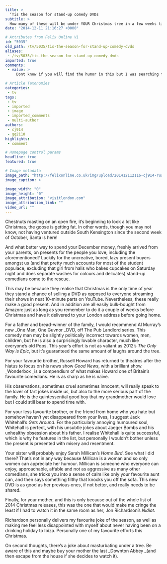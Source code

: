 ```yaml
---
title: >
  ‘Tis the season for stand-up comedy DVDs
subtitle: >
  How many of these will be under YOUR Christmas tree in a few weeks time?
date: "2014-12-11 21:16:27 +0000"

# Attributes from Felix Online V1
id: "5035"
old_path: /tv/5035/tis-the-season-for-stand-up-comedy-dvds
aliases:
 - /tv/5035/tis-the-season-for-stand-up-comedy-dvds
imported: true
comments:
 - value: >
     Dont know if you will find the humor in this but I was searching for information on a research paper about TD Ameritrade and somehow from clicking through several links I stumbled into your blog here. While not at all relevent to what I was searching for, your post was interesting enough for me to not click back right away. Just wanted to comment before leaving to let you know that the internet is a weird place and you are getting visitors from places I'll bet you never thought possible. <br>[url=http://www.louboutinoutlets.us]louboutin outlet[/url],Super story indeed. My friend has been awaiting for this content biggest failure of all time <br>[url=http://www.nikeairmaxcz.cz/nike-air-max-dámské-c-46_48]nike air max eshop[/url],This information is priceless. Where can I find out more? <br>[url=http://www.nikeairmaxcz.cz]nike air max 90[/url],Howdy! This is my 1st comment here so I just wanted to give a quick shout out and say I really enjoy reading through your posts. Can you suggest any other blogs/websites/forums

# Article Taxonomies
categories:
 - tv
tags:
 - tv
 - imported
 - image
 - imported_comments
 - multi-author
authors:
 - cj914
 - gg2110
highlights:
 - comment

# Homepage control params
headline: true
featured: true

# Image metadata
image_path: "http://felixonline.co.uk/img/upload/201412112116-cj914-russell-howard-cmyk.jpg"
image_caption: >

image_width: "0"
image_height: "0"
image_attribution: "visitlondon.com"
image_attribution_link: ""
video_url: ""
---
```


Chestnuts roasting on an open fire, it’s beginning to look a lot like Christmas, the goose is getting fat. In other words, though you may not know, not having ventured outside South Kensington since the second week of October, Santa is here!

And what better way to spend your December money, freshly arrived from your parents, on presents for the people you love, including the aforementioned? Luckily for the uncreative, bored, lazy present buyers amongst us (and that pretty much accounts for most of the student populace, excluding that girl from halls who bakes cupcakes on Saturday night and does separate washes for colours and delicates) stand-up comedians come to the rescue.

This may be because they realise that Christmas is the only time of year they stand a chance of selling a DVD as opposed to everyone streaming their shows in neat 10-minute parts on YouTube. Nevertheless, these really make a good present. And in addition are all easily bulk-bought from Amazon: just as long as you remember to do it a couple of weeks before Christmas and have it delivered to your London address before going home.

For a father and bread-winner of the family, I would recommend Al Murray’s new _One Man, One Guvnor _DVD, off The Pub Landlord series. This comedy man may be slightly politically incorrect towards women, men, children, but he is also a surprisingly lovable character, much like everyone’s old Pops. This year’s effort is not as valiant as 2012’s _The Only Way is Epic_, but it’s guaranteed the same amount of laughs around the tree.

For your favourite brother, Russell Howard has returned to theatres after the hiatus to focus on his news show _Good News_, with a brilliant show. _Wonderbox _is a compendium of what makes Howard one of Britain’s favourite comedians. He is as sharp as he is naïve.

His observations, sometimes cruel sometimes innocent, will really speak to the lover of fart jokes inside us, but also to the more serious part of the family. He is the quintessential good boy that my grandmother would love but I could still bear to spend time with.

For your less favourite brother, or the friend from home who you hate but somehow haven’t yet disappeared from your lives, I suggest Jack Whitehall’s _Gets Around_. For the particularly annoying humoured soul, Whitehall is perfect, with his unsubtle jokes about Jaeger Bombs and his unhealthy obsession about his father. I realise Whitehall is quite successful, which is why he features in the list, but personally I wouldn’t bother unless the present is presented with misery and resentment.

Your sister will probably enjoy Sarah Millican’s _Home Bird_. See what I did there? That’s not in any way because Millican is a woman and so only women can appreciate her humour. Millican is someone who everyone can enjoy, approachable, affable and not as aggressive as many other comedians, she tricks you into a sense of calm like only your favourite aunt can, and then says something filthy that knocks you off the sofa. This new DVD is as good as her previous ones, if not better, and really needs to be shared.

Finally, for your mother, and this is only because out of the whole list of 2014 Christmas releases, this was the one that would make me cringe the least if I had to watch it in the same room as her, Jon Richardson’s _Nidiot_.

Richardson personally delivers my favourite joke of the season, as well as making me feel less disappointed with myself about never having been on a drinking holiday to Ibiza. Personally one of my favourite efforts this Christmas.

On second thoughts, there’s a joke about masturbating under a tree. Be aware of this and maybe buy your mother the last _Downton Abbey _(and then escape from the house if she decides to watch it).
